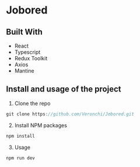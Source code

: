 # Jobored

## Built With

- React
- Typescript
- Redux Toolkit
- Axios
- Mantine

## Install and usage of the project

1. Clone the repo

```js
git clone https://github.com/Veronchi/Jobored.git
```

2. Install NPM packages

```js
npm install
```

3. Usage

```js
npm run dev
```
